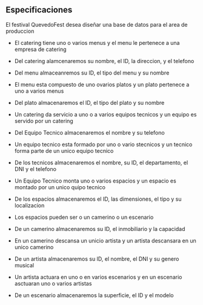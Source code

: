 ## Especificaciones
El festival QuevedoFest desea diseñar una base de datos para el area de produccion

- El catering tiene uno o varios menus y el menu le pertenece a una empresa de catering

- Del catering alamcenaremos su nombre, el ID, la direccion, y el telefono

- Del menu almaceanremos su ID, el tipo del menu y su nombre

- El menu esta compuesto de uno  ovarios platos y un plato pertenece a uno a varios menus

- Del plato almacenaremos el ID, el tipo del plato y su nombre

- Un catering da servicio a uno o a varios equipos tecnicos y un equipo es servido por un catering

- Del Equipo Tecnico almacenaremos el nombre y su telefono

- Un equipo tecnico esta formado por uno o vario stecnicos y un tecnico forma parte de un unico equipo tecnico

- De los tecnicos almacenaremos el nombre, su ID, el departamento, el DNI y el telefono

- Un Equipo Tecnico monta uno o varios espacios y un espacio es montado por un unico quipo tecnico

- De los espacios almacenaremos el ID, las dimensiones, el tipo y su localizacion

- Los espacios pueden ser o un camerino o un escenario

- De un camerino almacenaremos su ID, el inmobiliario y la capacidad

- En un camerino descansa un unicio artista y un artista descansara en un unico camerino

- De un artista almacenaremos su ID, el nombre, el DNI y su genero musical

- Un artista actuara en uno o en varios escenarios y en un escenario asctuaran uno o varios artistas

- De un escenario almacenaremos la superficie, el ID y el modelo

 
